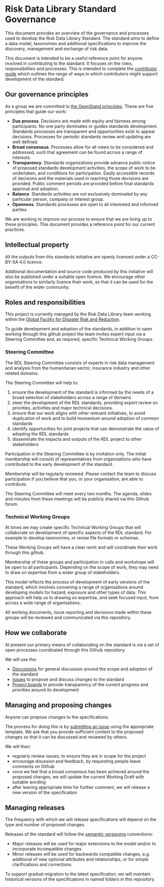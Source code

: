 # Risk Data Library Standard Governance

This document provides an overview of the governance and processes used to develop 
the Risk Data Library Standard. The standard aims to define a data model, taxonomies and 
additional specifications to improve the discovery, management and exchange of risk data.

This document is intended to be a useful reference point for anyone involved in contributing 
to the standard. It focuses on the roles, responsibilities and processes. This is intended to 
complete the [contributor guide](CONTRIBUTING.md) which outlines the range of ways in which 
contributors might support development of the standard.

## Our governance principles

As a group we are committed to [the OpenStand principles](https://open-stand.org/about-us/principles/). These are five principles that guide our work:

*   **Due process**. Decisions are made with equity and fairness among participants. No one party dominates or guides standards development. Standards processes are transparent and opportunities exist to appeal decisions. Processes for periodic standards review and updating are well defined.
*   **Broad consensus**. Processes allow for all views to be considered and addressed, such that agreement can be found across a range of interests.
*   **Transparency**. Standards organizations provide advance public notice of proposed standards development activities, the scope of work to be undertaken, and conditions for participation. Easily accessible records of decisions and the materials used in reaching those decisions are provided. Public comment periods are provided before final standards approval and adoption.
*   **Balance**. Standards activities are not exclusively dominated by any particular person, company or interest group.
*   **Openness**. Standards processes are open to all interested and informed parties.

We are working to improve our process to ensure that we are living up to these principles. This document provides a reference point for our current practices.

## Intellectual property

All the outputs from this standards initiative are openly licensed under a CC-BY-SA 4.0 licence.

Additional documentation and source code produced by this initiative will also be published under a suitable open licence. We encourage other organisations to similarly licence their work, so that it can be used for the benefit of the wider community.

## Roles and responsibilities

This project is currently managed by the Risk Data Library team working within the 
[Global Facility for Disaster Risk and Reduction](https://www.gfdrr.org/en).

To guide development and adoption of the standards, in addition to open working through 
this github project the team invites expert input via a Steering Committee and, as 
required, specific Technical Working Groups.

### Steering Committee

The RDL Steering Committee consists of experts in risk data management and analysis from 
the humanitarian sector, insurance industry and other related domains.

The Steering Committee will help to:

1. ensure the development of the standard is informed by the needs of a broad selection 
of stakeholders across a range of domains
2. steer the development of the RDL standards, providing expert review on priorities, activities and major technical decisions.
3. ensure that our work aligns with other relevant initiatives, to avoid 
duplication of work and to build momentum around adoption of common standards
4. identify opportunities for joint projects that can demonstrate the value of adopting the 
RDL standards
5. disseminate the impacts and outputs of the RDL project to other stakeholders

Participation in the Steering Committee is by invitation only. The initial membership will 
consist of representatives from organisations who have contributed to the early 
development of the standard.

Membership will be regularly reviewed. Please contact the team to discuss participation if 
you believe that you, or your organisation, are able to contribute.

The Steering Committee will meet every two months. The agenda, slides and minutes from these 
meetings will be publicly shared via this Github forum.

### Technical Working Groups

At times we may create specific Technical Working Groups that will collaborate on 
development of specific aspects of the RDL standard. For example to develop taxonomies, 
or revise file formats or schemas.

These Working Groups will have a clear remit and will coordinate their work through this 
github. 

Membership of these groups and participation in calls and workshops will be open to 
all participants. Depending on the scope of work, they may need to draw on expertise from a wider 
group of stakeholders. 

This model reflects the process of development of early versions of the standard, which involves 
convening a range of organisations around developing models for hazard, exposure and other types
of data. This approach will help us to drawing on expertise, and seek focused input, from 
across a wide range of organisations.

All working documents, issue reporting and decisions made within these groups will be 
reviewed and communicated via this repository.

## How we collaborate

At present our primary means of collaborating on the standard is via a set of open processes 
coordinated through this Github repository.

We will use the:

* [Discussions](https://github.com/GFDRR/rdl-standard/discussions) for general discussion around the scope and adoption of the standard
* [Issues](https://github.com/GFDRR/rdl-standard/issues) to propose and discuss changes to the standard
* [Project boards](https://github.com/GFDRR/rdl-standard/projects) to provide transparency of the current progress and priorities around its development

## Managing and proposing changes

Anyone can propose changes to the specifications. 

The process for doing this is by 
[submitting an issue](https://github.com/GFDRR/rdl-standard/issues) using the appropriate template.
We ask that you provide sufficient context to the proposed changes so that it can be discussed and reviewed by 
others.

We will then:

* regularly review issues, to ensure they are in scope for the project
* encourage disussion and feedback, by requesting people leave comments on Github
* once we feel that a broad consensus has been achieved around the proposed changes, we will update the current Working Draft with suitable wording
* after leaving appropriate time for further comment, we will release a new version of the specification

## Managing releases

The frequency with which we will release specifications will depend on the type and number of proposed changes.

Releases of the standard will follow the [semantic versioning](https://semver.org/) conventions:

* Major releases will be used for major extensions to the model and/or to incorporate incompatible changes
* Minor releases will be used for backwards compatible changes, e.g. additional of new optional attributes and relationships, or for simple clarifications and corrections

To support gradual migration to the latest specification, we will maintain historical versions of the specifications in named folders in 
this repository.




